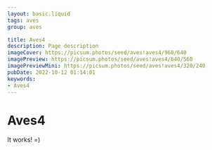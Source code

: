 ```yaml
---
layout: basic.liquid
tags: aves
group: aves

title: Aves4
description: Page description
imageCover: https://picsum.photos/seed/aves!aves4/960/640
imagePreview: https://picsum.photos/seed/aves!aves4/640/560
imagePreviewMini: https://picsum.photos/seed/aves!aves4/320/240
pubDate: 2022-10-12 01:14:01
keywords:
- Aves4
---
```


# Aves4

It works! =)
